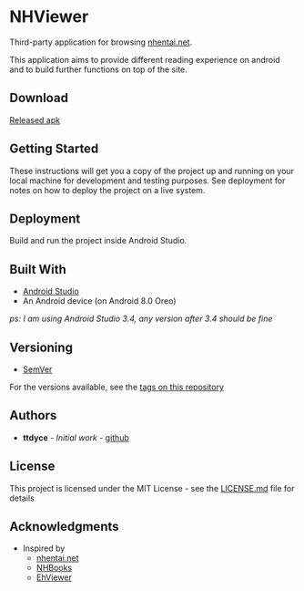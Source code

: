# NHViewer

Third-party application for browsing [nhentai.net](https://nhentai.net). 

This application aims to provide different reading experience on android and to build further functions on top of the site. 

## Download
[Released apk](https://github.com/ttdyce/nhviewer/releases)

## Getting Started

These instructions will get you a copy of the project up and running on your local machine for development and testing purposes. See deployment for notes on how to deploy the project on a live system.

## Deployment

Build and run the project inside Android Studio. 

## Built With

* [Android Studio](https://developer.android.com/studio)
* An Android device (on Android 8.0 Oreo)

*ps: I am using Android Studio 3.4, any version after 3.4 should be fine*

## Versioning

* [SemVer](http://semver.org/)

For the versions available, see the [tags on this repository](https://github.com/your/project/tags)

## Authors

* **ttdyce** - *Initial work* - [github](https://github.com/ttdyce)


## License

This project is licensed under the MIT License - see the [LICENSE.md](LICENSE.md) file for details

## Acknowledgments

* Inspired by
  * [nhentai.net](https://nhentai.net)
  * [NHBooks](https://github.com/NHMoeDev/NHentai-android)
  * [EhViewer](https://github.com/seven332/EhViewer)
